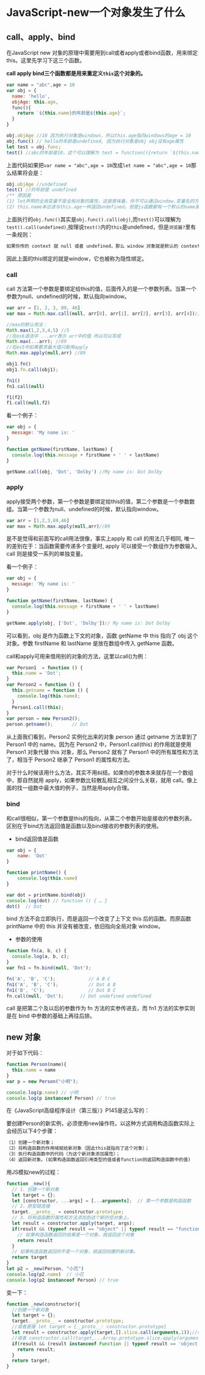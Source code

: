 # JavaScript-new一个对象发生了什么

## call、apply、bind

在JavaScript new 对象的原理中需要用到call或者apply或者bind函数，用来绑定this。这里先学习下这三个函数。

**call apply bind三个函数都是用来重定义`this`这个对象的。**

```Javascript
var name = "abc",age = 10
var obj = {
  name: 'hello',
  objAge: this.age,
  func(){
    return `${this.name}的年龄是${this.age}`;
  }
}

obj.objAge //10 因为执行对象是windows，所以this.age指向windows的age = 10
obj.func() // hello的年龄是undefined, 因为执行对象是obj obj没有age属性
let test = obj.func;
test() //abc的年龄是10，这个可以理解为 test = function(){return `${this.name}的年龄是${this.age}`} test()的执行对象是windows 所以this.name = abc this.age = 1以this.name = abc this.age = 10
```

上面代码如果把`var name = "abc",age = 10`改成`let name = "abc",age = 10`那么结果将会是：

```javascript
obj.objAge //undefined
test() //的年龄是 undefined
/** 原因是 
(1) let声明的全局变量不是全局对象的属性。这就意味着，你不可以通过window.变量名的方式访问这些变量。它们只存在于一个不可见的块的作用域中，这个块理论上是Web页面中运行的所有JS代码的外层块。 所以this.age其实返回的是window.age 而在let声明中 window.age不存在 所以返回undefined
(2) this.name本应该与this.age一样返回undefined。但是js函数都有一个默认的name属性，默认返回函数的名字 而window的name属性默认为空 所以this.name 其实返回的是window.name*/
```

上面执行的`obj.func()`其实是`obj.func().call(obj)`,而`test()`可以理解为`test().call(undefined)`,按理说`test()`内的`this`是undefined，但是`浏览器?`里有一条规则：

```markdown
如果你传的 context 就 null 或者 undefined，那么 window 对象就是默认的 context（严格模式下默认 context 是 undefined）
```

因此上面的this绑定的就是window，它也被称为隐性绑定。

### call

call 方法第一个参数是要绑定给this的值，后面传入的是一个参数列表。当第一个参数为null、undefined的时候，默认指向window。

```javascript
var arr = [1, 2, 3, 89, 46]
var max = Math.max.call(null, arr[0], arr[1], arr[2], arr[3], arr[4])//89

//max的默认用法：
Math.max(1,2,3,4,5) //5
//在es6语法中 ...arr表示 arr中的值 所以可以写成
Math.max(...arr); //89
//在es5中如果要求最大值只能用apply
Math.max.apply(null,arr) //89
```



```Javascript
obj1.fn() 
obj1.fn.call(obj1);

fn1()
fn1.call(null)

f1(f2)
f1.call(null,f2)
```

看一个例子：

```javascript
var obj = {
  message: 'My name is: '
}

function getName(firstName, lastName) {
  console.log(this.message + firstName + ' ' + lastName)
}

getName.call(obj, 'Dot', 'Dolby') //My name is: Dot Dolby
```

### apply

apply接受两个参数，第一个参数是要绑定给this的值，第二个参数是一个参数数组。当第一个参数为null、undefined的时候，默认指向window。

```javascript
var arr = [1,2,3,89,46]
var max = Math.max.apply(null,arr)//89
```

是不是觉得和前面写的call用法很像，事实上apply 和 call 的用法几乎相同, 唯一的差别在于：当函数需要传递多个变量时, apply 可以接受一个数组作为参数输入, call 则是接受一系列的单独变量。

看一个例子：

```javascript
var obj = {
  message: 'My name is: '
}

function getName(firstName, lastName) {
  console.log(this.message + firstName + ' ' + lastName)
}

getName.apply(obj, ['Dot', 'Dolby'])// My name is: Dot Dolby
```

可以看到，obj 是作为函数上下文的对象，函数 getName 中 this 指向了 obj 这个对象。参数 firstName 和 lastName 是放在数组中传入 getName 函数。

call和apply可用来借用别的对象的方法，这里以call()为例：

```javascript
var Person1  = function () {
  this.name = 'Dot';
}
var Person2 = function () {
  this.getname = function () {
    console.log(this.name);
  }
  Person1.call(this);
}
var person = new Person2();
person.getname();       // Dot
```

从上面我们看到，Person2 实例化出来的对象 person 通过 getname 方法拿到了 Person1 中的 name。因为在 Person2 中，Person1.call(this) 的作用就是使用 Person1 对象代替 this 对象，那么 Person2 就有了 Person1 中的所有属性和方法了，相当于 Person2 继承了 Person1 的属性和方法。

对于什么时候该用什么方法，其实不用纠结。如果你的参数本来就存在一个数组中，那自然就用 apply，如果参数比较散乱相互之间没什么关联，就用 call。像上面的找一组数中最大值的例子，当然是用apply合理。

### bind

和call很相似，第一个参数是this的指向，从第二个参数开始是接收的参数列表。区别在于bind方法返回值是函数以及bind接收的参数列表的使用。

+ bind返回值是函数

```Javascript
var obj = {
    name: 'Dot'
}

function printName() {
    console.log(this.name)
}

var dot = printName.bind(obj)
console.log(dot) // function () { … }
dot()  // Dot
```

bind 方法不会立即执行，而是返回一个改变了上下文 this 后的函数。而原函数 printName 中的 this 并没有被改变，依旧指向全局对象 window。

+ 参数的使用

```javascript
function fn(a, b, c) {
  console.log(a, b, c);
}
var fn1 = fn.bind(null, 'Dot');

fn('A', 'B', 'C');            // A B C
fn1('A', 'B', 'C');           // Dot A B
fn1('B', 'C');                // Dot B C
fn.call(null, 'Dot');      // Dot undefined undefined
```

call 是把第二个及以后的参数作为 fn 方法的实参传进去，而 fn1 方法的实参实则是在 bind 中参数的基础上再往后排。

## new 对象

对于如下代码：

```javascript
function Person(name){
  this.name = name
}
var p = new Person("小明");

console.log(p.name) // 小明
console.log(p instanceof Person) // true
```

在《JavaScript高级程序设计（第三版）》P145是这么写的：

要创建Person的新实例，必须使用new操作符。以这种方式调用构造函数实际上会经历以下4个步骤：

```markdown
（1）创建一个新对象；
（2）将构造函数的作用域赋给新对象（因此this就指向了这个对象）；
（3）执行构造函数中的代码（为这个新对象添加属性）；
（4）返回新对象。(如果构造函数返回引用类型的值或者function则返回构造函数中的值)
```

用JS模拟new的过程：

```javascript
function _new(){
  // 1、创建一个新对象
  let target = {};
  let [constructor, ...args] = [...arguments];  // 第一个参数是构造函数
  // 2、原型链连接
  target.__proto__ = constructor.prototype;
  // 3、将构造函数的属性和方法添加到这个新的空对象上。
  let result = constructor.apply(target, args);
  if(result && (typeof result == "object" || typeof result == "function")){
    // 如果构造函数返回的结果是一个对象，就返回这个对象
    return result
  }
  // 如果构造函数返回的不是一个对象，就返回创建的新对象。
  return target
}
let p2 = _new(Person, "小花")
console.log(p2.name)  // 小花
console.log(p2 instanceof Person) // true
```

变一下：

```javascript
function _new(constructor){
  //创建一个新对象
  let target = {};
  target.__proto__ = constructor.prototype;
  //或者直接 let target = {__proto__: constructor.prototype}
  let result = constructor.apply(target,[].slice.call(arguments,1));//result就是构造函数返回的值
  //或者 constructor.call(target,...Array.prototype.slice.apply(arguments,[1]));
  if(result && (result instanceof Function || typeof result == 'object')){
    return result;
  }
  return target;
}
```



